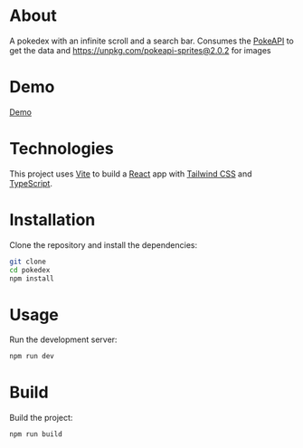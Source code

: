 # About

A pokedex with an infinite scroll and a search bar. Consumes the [PokeAPI](https://pokeapi.co/) to get the data and https://unpkg.com/pokeapi-sprites@2.0.2 for images

# Demo

[Demo](https://pokedex-infinite-scroll.vercel.app/)

# Technologies

This project uses [Vite](https://vitejs.dev/) to build a [React](https://react.dev/) app with [Tailwind CSS](https://tailwindcss.com/) and [TypeScript](https://www.typescriptlang.org/).

# Installation

Clone the repository and install the dependencies:

```bash
git clone
cd pokedex
npm install
```

# Usage

Run the development server:

```bash
npm run dev
```

# Build

Build the project:

```bash
npm run build
```
